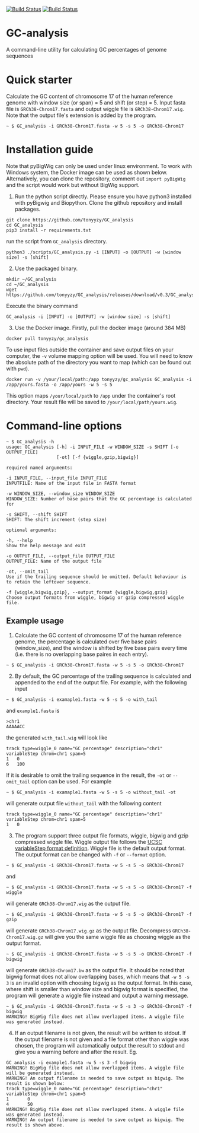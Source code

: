 [![Build Status](https://travis-ci.org/tonyyzy/GC_analysis.svg?branch=master)](https://travis-ci.org/tonyyzy/GC_analysis)
[![Build Status](https://travis-ci.org/tonyyzy/GC_analysis.svg?branch=parallel)](https://travis-ci.org/tonyyzy/GC_analysis)
# GC-analysis
A command-line utility for calculating GC percentages of genome sequences

# Quick starter
Calculate the GC content of chromosome 17 of the human reference genome with window size (or span) = 5 and shift (or step) = 5. Input fasta file is `GRCh38-Chrom17.fasta` and output wiggle file is `GRCh38-Chrom17.wig`. Note that the output file's extension is added by the program.
```
~ $ GC_analysis -i GRCh38-Chrom17.fasta -w 5 -s 5 -o GRCh38-Chrom17
```

# Installation guide
Note that pyBigWig can only be used under linux environment. To work with Windows system, the Docker image can be used as shown below. Alternatively, you can clone the repository, comment out `import pyBigWig` and the script would work but without BigWig support.

1. Run the python script directly. Please ensure you have python3 installed with pyBigwig and Biopython.
Clone the github repository and install packages.
```
git clone https://github.com/tonyyzy/GC_analysis
cd GC_analysis
pip3 install -r requirements.txt
```
run the script from `GC_analysis` directory.
```
python3 ./scripts/GC_analysis.py -i [INPUT] -o [OUTPUT] -w [window size] -s [shift]
```

2. Use the packaged binary.
```
mkdir ~/GC_analysis
cd ~/GC_analysis
wget https://github.com/tonyyzy/GC_analysis/releases/download/v0.3/GC_analysis
```
Execute the binary command
```
GC_analysis -i [INPUT] -o [OUTPUT] -w [window size] -s [shift]
```

3. Use the Docker image.
Firstly, pull the docker image (around 384 MB)
```
docker pull tonyyzy/gc_analysis
```
To use input files outside the container and save output files on your computer, the `-v` volume mapping option will be used. You will need to know the absolute path of the directory you want to map (which can be found out with `pwd`).
```
docker run -v /your/local/path:/app tonyyzy/gc_analysis GC_analysis -i /app/yours.fasta -o /app/yours -w 5 -s 5
```
This option maps `/your/local/path` to `/app` under the container's root directory. Your result file will be saved to `/your/local/path/yours.wig`.

# Command-line options
```
~ $ GC_analysis -h
usage: GC_analysis [-h] -i INPUT_FILE -w WINDOW_SIZE -s SHIFT [-o OUTPUT_FILE]
                   [-ot] [-f {wiggle,gzip,bigwig}]

required named arguments:

-i INPUT_FILE, --input_file INPUT_FILE
INPUTFILE: Name of the input file in FASTA format

-w WINDOW_SIZE, --window_size WINDOW_SIZE
WINDOW_SIZE: Number of base pairs that the GC percentage is calculated for

-s SHIFT, --shift SHIFT
SHIFT: The shift increment (step size)

optional arguments:

-h, --help
Show the help message and exit

-o OUTPUT_FILE, --output_file OUTPUT_FILE
OUTPUT_FILE: Name of the output file

-ot, --omit_tail
Use if the trailing sequence should be omitted. Default behaviour is to retain the leftover sequence.

-f {wiggle,bigwig,gzip}, --output_format {wiggle,bigwig,gzip}
Choose output formats from wiggle, bigwig or gzip compressed wiggle file.

```
## Example usage
1. Calculate the GC content of chromosome 17 of the human reference genome, the percentage is calculated over five base pairs (window_size), and the window is shifted by five base pairs every time (i.e. there is no overlapping base paires in each entry).
```
~ $ GC_analysis -i GRCh38-Chrom17.fasta -w 5 -s 5 -o GRCh38-Chrom17
```

2. By default, the GC percentage of the trailing sequence is calculated and appended to the end of the output file. For example, with the following input
```
~ $ GC_analysis -i examaple1.fasta -w 5 -s 5 -o with_tail
```
and `example1.fasta` is
```
>chr1
AAAAACC
```
the generated `with_tail.wig` will look like
```
track type=wiggle_0 name="GC percentage" description="chr1"
variableStep chrom=chr1 span=5
1	0
6	100
```
If it is desirable to omit the trailing sequence in the result, the `-ot` or `--omit_tail` option can be used. For example
```
~ $ GC_analysis -i examaple1.fasta -w 5 -s 5 -o without_tail -ot
```
will generate output file `without_tail` with the following content
```
track type=wiggle_0 name="GC percentage" description="chr1"
variableStep chrom=chr1 span=5
1	0
```

3. The program support three output file formats, wiggle, bigwig and gzip compressed wiggle file.
Wiggle output file follows the [UCSC variableStep format definition](https://genome.ucsc.edu/goldenpath/help/wiggle.html). Wiggle file is the default output format. The output format can be changed with `-f` or `--format` option.
```
~ $ GC_analysis -i GRCh38-Chrom17.fasta -w 5 -s 5 -o GRCh38-Chrom17
```
and
```
~ $ GC_analysis -i GRCh38-Chrom17.fasta -w 5 -s 5 -o GRCh38-Chrom17 -f wiggle
```
will generate `GRCh38-Chrom17.wig` as the output file.

```
~ $ GC_analysis -i GRCh38-Chrom17.fasta -w 5 -s 5 -o GRCh38-Chrom17 -f gzip
```
will generate `GRCh38-Chrom17.wig.gz` as the output file. Decompress `GRCh38-Chrom17.wig.gz` will give you the same wiggle file as choosing wiggle as the output format.

```
~ $ GC_analysis -i GRCh38-Chrom17.fasta -w 5 -s 5 -o GRCh38-Chrom17 -f bigwig
```
will generate `GRCh38-Chrom17.bw` as the output file. It should be noted that bigwig format does not allow overlapping bases, which means that `-w 5 -s 3` is an invalid option with choosing bigwig as the output format. In this case, where shift is smaller than window size and bigwig format is specified, the program will generate a wiggle file instead and output a warning message.

```
~ $ GC_analysis -i GRCh38-Chrom17.fasta -w 5 -s 3 -o GRCh38-Chrom17 -f bigwig
WARNING! BigWig file does not allow overlapped items. A wiggle file was generated instead.
```

4. If an output filename is not given, the result will be written to stdout. If the output filename is not given and a file format other than wiggle was chosen, the program will automatically output the result to stdout and give you a warning before and after the result.
Eg. 
```
GC_analysis -i example1.fasta -w 5 -s 3 -f bigwig
WARNING! BigWig file does not allow overlapped items. A wiggle file will be generated instead.
WARNING! An output filename is needed to save output as bigwig. The result is shown below:
track type=wiggle_0 name="GC percentage" description="chr1"
variableStep chrom=chr1 span=5
1       0
4       50
WARNING! BigWig file does not allow overlapped items. A wiggle file was generated instead.
WARNING! An output filename is needed to save output as bigwig. The result is shown above.
```
